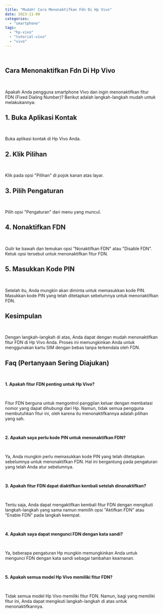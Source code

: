 ```yaml
---
title: "Mudah! Cara Menonaktifkan Fdn Di Hp Vivo"
date: 2023-11-09
categories: 
  - "smartphone"
tags: 
  - "hp-vivo"
  - "tutorial-vivo"
  - "vivo"
---
```


 

## Cara Menonaktifkan Fdn Di Hp Vivo

 

Apakah Anda pengguna smartphone Vivo dan ingin menonaktifkan fitur FDN (Fixed Dialing Number)? Berikut adalah langkah-langkah mudah untuk melakukannya:

## 1\. Buka Aplikasi Kontak

 

Buka aplikasi kontak di Hp Vivo Anda.

## 2\. Klik Pilihan

 

Klik pada opsi "Pilihan" di pojok kanan atas layar.

## 3\. Pilih Pengaturan

 

Pilih opsi "Pengaturan" dari menu yang muncul.

## 4\. Nonaktifkan FDN

 

Gulir ke bawah dan temukan opsi "Nonaktifkan FDN" atau "Disable FDN". Ketuk opsi tersebut untuk menonaktifkan fitur FDN.

## 5\. Masukkan Kode PIN

 

Setelah itu, Anda mungkin akan diminta untuk memasukkan kode PIN. Masukkan kode PIN yang telah ditetapkan sebelumnya untuk menonaktifkan FDN.

## Kesimpulan

 

Dengan langkah-langkah di atas, Anda dapat dengan mudah menonaktifkan fitur FDN di Hp Vivo Anda. Proses ini memungkinkan Anda untuk menggunakan kartu SIM dengan bebas tanpa terkendala oleh FDN.

## Faq (Pertanyaan Sering Diajukan)

 

**1\. Apakah fitur FDN penting untuk Hp Vivo?**

 

Fitur FDN berguna untuk mengontrol panggilan keluar dengan membatasi nomor yang dapat dihubungi dari Hp. Namun, tidak semua pengguna membutuhkan fitur ini, oleh karena itu menonaktifkannya adalah pilihan yang sah.

 

**2\. Apakah saya perlu kode PIN untuk menonaktifkan FDN?**

 

Ya, Anda mungkin perlu memasukkan kode PIN yang telah ditetapkan sebelumnya untuk menonaktifkan FDN. Hal ini bergantung pada pengaturan yang telah Anda atur sebelumnya.

 

**3\. Apakah fitur FDN dapat diaktifkan kembali setelah dinonaktifkan?**

 

Tentu saja, Anda dapat mengaktifkan kembali fitur FDN dengan mengikuti langkah-langkah yang sama namun memilih opsi "Aktifkan FDN" atau "Enable FDN" pada langkah keempat.

 

**4\. Apakah saya dapat mengunci FDN dengan kata sandi?**

 

Ya, beberapa pengaturan Hp mungkin memungkinkan Anda untuk mengunci FDN dengan kata sandi sebagai tambahan keamanan.

 

**5\. Apakah semua model Hp Vivo memiliki fitur FDN?**

 

Tidak semua model Hp Vivo memiliki fitur FDN. Namun, bagi yang memiliki fitur ini, Anda dapat mengikuti langkah-langkah di atas untuk menonaktifkannya.
